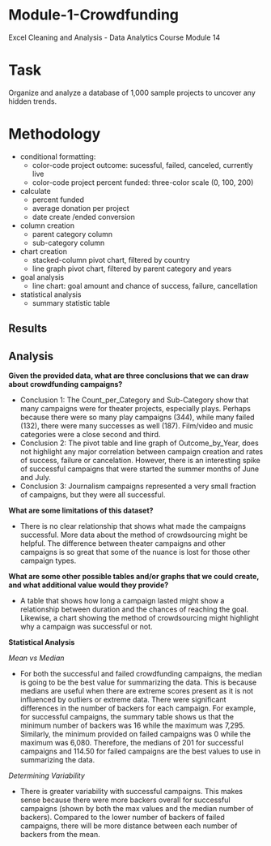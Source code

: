 # Module-1-Crowdfunding
Excel Cleaning and Analysis - Data Analytics Course Module 14

# Task
Organize and analyze a database of 1,000 sample projects to uncover any hidden trends.

# Methodology
- conditional formatting:
  - color-code project outcome: sucessful, failed, canceled, currently live
  - color-code project percent funded: three-color scale (0, 100, 200)
- calculate
  - percent funded
  - average donation per project
  - date create /ended conversion
- column creation
  - parent category column
  - sub-category column
- chart creation 
  - stacked-column pivot chart, filtered by country
  - line graph pivot chart, filtered by parent category and years
- goal analysis
  - line chart: goal amount and chance of success, failure, cancellation 
- statistical analysis      
  - summary statistic table
    
## Results

## Analysis

**Given the provided data, what are three conclusions that we can draw about crowdfunding campaigns?**
- Conclusion 1: The Count_per_Category and Sub-Category show that many campaigns were for theater projects, especially plays. Perhaps because there were so many play campaigns (344), while many failed (132), there were many successes as well (187). Film/video and music categories were a close second and third.
- Conclusion 2: The pivot table and line graph of Outcome_by_Year, does not highlight any major correlation between campaign creation and rates of success, failure or cancelation. However, there is an interesting spike of successful campaigns that were started the summer months of June and July.
- Conclusion 3: Journalism campaigns represented a very small fraction of campaigns, but they were all successful.
  
**What are some limitations of this dataset?**
- There is no clear relationship that shows what made the campaigns successful. More data about the method of crowdsourcing might be helpful. The difference between theater campaigns and other campaigns is so great that some of the nuance is lost for those other campaign types.

**What are some other possible tables and/or graphs that we could create, and what additional value would they provide?**
- A table that shows how long a campaign lasted might show a relationship between duration and the chances of reaching the goal. Likewise, a chart showing the method of crowdsourcing might highlight why a campaign was successful or not.

**Statistical Analysis**

_Mean vs Median_
- For both the successful and failed crowdfunding campaigns, the median is going to be the best value for summarizing the data. This is because medians are useful when there are extreme scores present as it is not influenced by outliers or extreme data. There were significant differences in the number of backers for each campaign. For example, for successful campaigns, the summary table shows us that the minimum number of backers was 16 while the maximum was 7,295. Similarly, the minimum provided on failed campaigns was 0 while the maximum was 6,080. Therefore, the medians of 201 for successful campaigns and 114.50 for failed campaigns are the best values to use in summarizing the data.

_Determining Variability_
- There is greater variability with successful campaigns. This makes sense because there were more backers overall for successful campaigns (shown by both the max values and the median number of backers). Compared to the lower number of backers of failed campaigns, there will be more distance between each number of backers from the mean.




